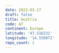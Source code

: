 ```yaml
---
date: 2022-03-17
draft: false
title: Austria
code: AT
continent: Europe
latitude: '47.516231'
longitude: '14.550072'
repo_count: 1
---
```



